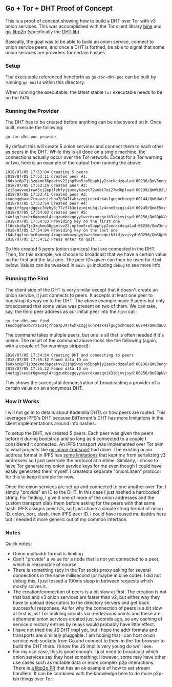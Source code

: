 ## Go + Tor + DHT Proof of Concept

This is a proof of concept showing how to build a DHT over Tor with v3 onion services. This was accomplished with the
Tor client library [bine](https://github.com/cretz/bine) and [go-libp2p](https://github.com/libp2p/go-libp2p)
(specifically the [DHT lib](https://github.com/libp2p/go-libp2p-kad-dht)).

Basically, the goal was to be able to build an onion service, connect to onion service peers, and once a DHT is formed,
be able to signal that some onion services are providers for certain hashes.

### Setup

The executable referenced hencforth as `go-tor-dht-poc` can be built by running `go build` within this directory.

When running the executable, the latest stable `tor` executable needs to be on the `PATH`.

### Running the Provider

The DHT has to be created before anything can be discovered on it. Once built, execute the following:

    go-tor-dht-poc provide

By default this will create 5 onion services and connect them to each other as peers in the DHT. While this is all done
on a single machine, the connections actually occur over the Tor network. Except for a Tor warning or two, here is an
example of the output from running the above:

    2018/07/05 17:53:04 Creating 5 peers
    2018/07/05 17:53:11 Created peer #1: l6dxbz6p7js3zqkmo36pgetvv22jnp5wo5ro5bpphjy2zeckcdzqalad:60236/QmV3nngmTNnbJDT8SfWCvkDzmjQ58grDXuReVb4YshaqA7
    2018/07/05 17:53:24 Created peer #2: 7zj5gwyvueirwo5cj2epllzhfyjiuxcykzwzt72wnbt7oi27wd6plxad:60239/QmWi83L5LVEeEyLpTNhv9ngLczX8WzVzAovygqXeywKA73
    2018/07/05 17:53:41 Created peer #3: teodbqqhaxb7rxavzejrhba7p347twhkzzgjcuhr4zk4slgugbchneqd:60244/QmRdaLUTqtFVZgxRvNvBnK6fU4ygHPXHPkzwxGaJAtFZ5T
    2018/07/05 17:53:54 Created peer #4: 5npciffgygrdggxc7dzhy6j77zf7k3eieiminu6qllz4cnm5kcqjc4id:60249/QmdE5mzfupo8XaKdQCSaQ1DABsVc18rVS2ycHyWkHq33ra
    2018/07/05 17:54:03 Created peer #5: k4ufqglseubr6gmvmgl4ragzumbozgqyytwzrdxunzqnik3idjvvjsyd:60256/QmSQpNVnzVRv7ckQWDQkrd1juzwZ1kaAoutap8AKQUpri7
    2018/07/05 17:54:03 Providing key on the first one (l6dxbz6p7js3zqkmo36pgetvv22jnp5wo5ro5bpphjy2zeckcdzqalad:60236/QmV3nngmTNnbJDT8SfWCvkDzmjQ58grDXuReVb4YshaqA7)
    2018/07/05 17:54:04 Providing key on the last one (k4ufqglseubr6gmvmgl4ragzumbozgqyytwzrdxunzqnik3idjvvjsyd:60256/QmSQpNVnzVRv7ckQWDQkrd1juzwZ1kaAoutap8AKQUpri7)
    2018/07/05 17:54:12 Press enter to quit...

So this created 5 peers (onion services) that are connected in the DHT. Then, for this example, we choose to broadcast
that we have a certain value on the first and the last one. The peer IDs given can then be used for `find` below. Values
can be tweaked in `main.go` including `debug` to see more info.

### Running the Find

The client side of the DHT is very similar except that it doesn't create an onion service, it just connects to peers.
It accepts at least one peer to bootstrap its way on to the DHT. The above example made 5 peers but only broadcasted
that some value was present on two of them. We can take, say, the third peer address as our initial peer into the `find`
call:

    go-tor-dht-poc find teodbqqhaxb7rxavzejrhba7p347twhkzzgjcuhr4zk4slgugbchneqd:60244/QmRdaLUTqtFVZgxRvNvBnK6fU4ygHPXHPkzwxGaJAtFZ5T

The command takes multiple peers, but one is all that is often needed if it's online. The result of the command above
looks like the following (again, with a couple of Tor warnings stripped):

    2018/07/05 17:54:54 Creating DHT and connecting to peers
    2018/07/05 17:55:32 Found data ID on l6dxbz6p7js3zqkmo36pgetvv22jnp5wo5ro5bpphjy2zeckcdzqalad:60236/QmV3nngmTNnbJDT8SfWCvkDzmjQ58grDXuReVb4YshaqA7
    2018/07/05 17:55:32 Found data ID on k4ufqglseubr6gmvmgl4ragzumbozgqyytwzrdxunzqnik3idjvvjsyd:60256/QmSQpNVnzVRv7ckQWDQkrd1juzwZ1kaAoutap8AKQUpri7

This shows the successful demonstration of broadcasting a provider of a certain value on an anonymous DHT.

### How it Works

I will not go in to details about Kademlia DHTs or how peers are routed. This leverages IPFS's DHT because BitTorrent's
DHT has more limitations in the client implementations around info hashes.

To setup the DHT, we created 5 peers. Each peer was given the peers before it during bootstrap and so long as it
connected to a couple I considered it connected. An IPFS transport was implemented over Tor akin to what projects like
[go-onion-transport](https://github.com/OpenBazaar/go-onion-transport/) had done. The existing onion address format in
IPFS has [some limitations](https://github.com/multiformats/multiaddr/issues/65) that kept me from serializing v3
addresses so I just overrode the protocol at runtime. Similarly, I chose to have Tor generate my onion service keys for
me even though I could have easily generated them myself. I created a separate "onionListen" protocol for this to keep
it simple for now.

Once the onion services are set up and connected to one another over Tor, I simply "provide" an ID to the DHT. In this
case I just hashed a hardcoded string. For finding, I give it one of more of the onion addresses and the custom
transport dials them before asking for the peers with that same hash. IPFS assigns peer IDs, so I just chose a simple
string format of onion ID, colon, port, slash, then IPFS peer ID. I could have reused multiaddrs here but I needed it
more generic out of my common interface. 

### Notes

Quick notes:

* Onion multiaddr format is limiting
* Can't "provide" a value for a node that is not yet connected to a peer, which is reasonable of course
* There is something racy in the Tor socks proxy asking for several connections in the same millisecond (or maybe in
  bine code). I did not debug this, I just tossed a 100ms sleep in between requests which mostly solves it.
* The creation/connection of peers is a bit slow at first. The creation is not that bad and v3 onion services are faster
  than v2, but either way they have to upload descriptors to the directory servers and get back successful responses. As
  for why the connection of peers is a bit slow at first is just Tor building circuits via rendezvous points and these
  are ephemeral onion services created just seconds ago, so any caching of service directory entries by relays would
  probably have little effect.
* I have not tried the JS DHT impl yet, but I hope the addr formats and transports are similarly pluggable. I am hoping
  that I can host onion service web sockets from Go and connect to them in the Tor browser to build the DHT there. I
  know the JS impl is very young do we'll see.
* For my use case, this is good enough. I just need to broadcast which onion services say they host something. However,
  some may have other use cases such as mutable data or more complex p2p interactions. There is
  [a libp2p PR](https://github.com/libp2p/go-libp2p/pull/278) that has an ok example of how to set stream handlers. It
  can be combined with the knowledge here to do more p2p-ish things over Tor.